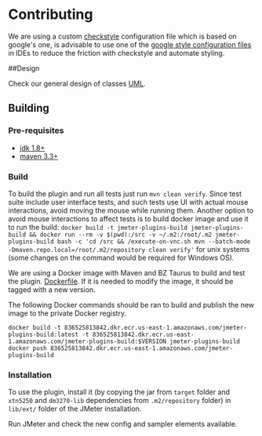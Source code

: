 # Contributing

We are using a custom [checkstyle](http://checkstyle.sourceforge.net/index.html) configuration file which is based on google's one, is advisable to use one of the [google style configuration files](https://github.com/google/styleguide) in IDEs to reduce the friction with checkstyle and automate styling.

##Design

Check our general design of classes [UML](docs/class-diagram.puml).

## Building

### Pre-requisites

- [jdk 1.8+](http://www.oracle.com/technetwork/java/javase/downloads/index.html)
- [maven 3.3+](https://maven.apache.org/)

### Build

To build the plugin and run all tests just run `mvn clean verify`. Since test suite include user interface tests, and such tests use UI with actual mouse interactions, avoid moving the mouse while running them.
Another option to avoid mouse interactions to affect tests is to build docker image and use it to run the build: `docker build -t jmeter-plugins-build jmeter-plugins-build && docker run --rm -v $(pwd):/src -v ~/.m2:/root/.m2 jmeter-plugins-build bash -c 'cd /src && /execute-on-vnc.sh mvn --batch-mode -Dmaven.repo.local=/root/.m2/repository clean verify'` for unix systems (some changes on the command would be required for Windows OS). 

We are using a Docker image with Maven and BZ Taurus to build and test the plugin. [Dockerfile](jmeter-plugins-build/Dockerfile).
If it is needed to modify the image, it should be tagged with a new version.

The following Docker commands should be ran to build and publish the new image to the private Docker registry.
  ```
  docker build -t 836525813842.dkr.ecr.us-east-1.amazonaws.com/jmeter-plugins-build:latest -t 836525813842.dkr.ecr.us-east-1.amazonaws.com/jmeter-plugins-build:$VERSION jmeter-plugins-build
  docker push 836525813842.dkr.ecr.us-east-1.amazonaws.com/jmeter-plugins-build
  ```

### Installation

To use the plugin, install it (by copying the jar from `target` folder and `xtn5250` and `dm3270-lib` dependencies from `.m2/repository` folder) in `lib/ext/` folder of the JMeter installation.

Run JMeter and check the new config and sampler elements available.